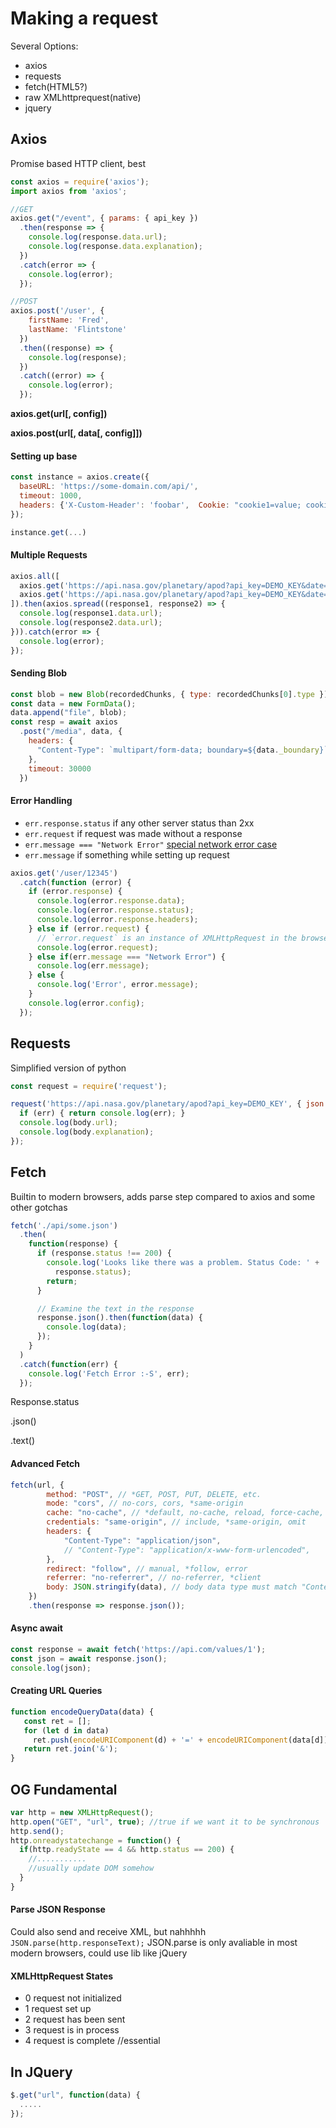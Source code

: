 # Making a request

Several Options:

- axios
- requests
- fetch(HTML5?)
- raw XMLhttprequest(native)
- jquery

## Axios

Promise based HTTP client, best

```js
const axios = require('axios');
import axios from 'axios';

//GET
axios.get("/event", { params: { api_key })
  .then(response => {
    console.log(response.data.url);
    console.log(response.data.explanation);
  })
  .catch(error => {
    console.log(error);
  });

//POST
axios.post('/user', {
    firstName: 'Fred',
    lastName: 'Flintstone'
  })
  .then((response) => {
    console.log(response);
  })
  .catch((error) => {
    console.log(error);
  });
```

**axios.get(url[, config])**

**axios.post(url[, data[, config]])**

#### Setting up base

```js
const instance = axios.create({
  baseURL: 'https://some-domain.com/api/',
  timeout: 1000,
  headers: {'X-Custom-Header': 'foobar',  Cookie: "cookie1=value; cookie2=value; cookie3=value;"}
});

instance.get(...)
```

#### Multiple Requests

```js
axios.all([
  axios.get('https://api.nasa.gov/planetary/apod?api_key=DEMO_KEY&date=2017-08-03'),
  axios.get('https://api.nasa.gov/planetary/apod?api_key=DEMO_KEY&date=2017-08-02')
]).then(axios.spread((response1, response2) => {
  console.log(response1.data.url);
  console.log(response2.data.url);
})).catch(error => {
  console.log(error);
});
```

#### Sending Blob

```javascript
const blob = new Blob(recordedChunks, { type: recordedChunks[0].type });
const data = new FormData();
data.append("file", blob);
const resp = await axios
  .post("/media", data, {
    headers: {
      "Content-Type": `multipart/form-data; boundary=${data._boundary}`
    },
    timeout: 30000
  })
```

#### Error Handling

- `err.response.status` if any other server status than 2xx
- `err.request` if request was made without a response
- `err.message === "Network Error"` [special network error case]((https://github.com/axios/axios/issues/383#issuecomment-234079506))
- `err.message` if something while setting up request

```js
axios.get('/user/12345')
  .catch(function (error) {
    if (error.response) {
      console.log(error.response.data);
      console.log(error.response.status);
      console.log(error.response.headers);
    } else if (error.request) {
      // `error.request` is an instance of XMLHttpRequest in the browser and an instance of http.ClientRequest in node.js
      console.log(error.request);
    } else if(err.message === "Network Error") {
      console.log(err.message);
    } else {
      console.log('Error', error.message);
    }
    console.log(error.config);
  });
```

## Requests

Simplified version of python 

```js
const request = require('request');

request('https://api.nasa.gov/planetary/apod?api_key=DEMO_KEY', { json: true }, (err, res, body) => {
  if (err) { return console.log(err); }
  console.log(body.url);
  console.log(body.explanation);
});
```

## Fetch

Builtin to modern browsers, adds parse step compared to axios and some other gotchas

```js
fetch('./api/some.json')
  .then(
    function(response) {
      if (response.status !== 200) {
        console.log('Looks like there was a problem. Status Code: ' +
          response.status);
        return;
      }

      // Examine the text in the response
      response.json().then(function(data) {
        console.log(data);
      });
    }
  )
  .catch(function(err) {
    console.log('Fetch Error :-S', err);
  });
```

Response.status

.json()

.text()

#### Advanced Fetch

```javascript
fetch(url, {
        method: "POST", // *GET, POST, PUT, DELETE, etc.
        mode: "cors", // no-cors, cors, *same-origin
        cache: "no-cache", // *default, no-cache, reload, force-cache, only-if-cached
        credentials: "same-origin", // include, *same-origin, omit
        headers: {
            "Content-Type": "application/json",
            // "Content-Type": "application/x-www-form-urlencoded",
        },
        redirect: "follow", // manual, *follow, error
        referrer: "no-referrer", // no-referrer, *client
        body: JSON.stringify(data), // body data type must match "Content-Type" header
    })
    .then(response => response.json());
```

#### Async await

```js
const response = await fetch('https://api.com/values/1');
const json = await response.json();
console.log(json);
```

#### Creating URL Queries

```javascript
function encodeQueryData(data) {
   const ret = [];
   for (let d in data)
     ret.push(encodeURIComponent(d) + '=' + encodeURIComponent(data[d]));
   return ret.join('&');
}
```

## OG Fundamental

```js
var http = new XMLHttpRequest();
http.open("GET", "url", true); //true if we want it to be synchronous
http.send();
http.onreadystatechange = function() {
  if(http.readyState == 4 && http.status == 200) {
    //...........
    //usually update DOM somehow
  }
}
```

#### Parse JSON Response

Could also send and receive XML, but nahhhhh
`JSON.parse(http.responseText);`
JSON.parse is only avaliable in most modern browsers, could use lib like jQuery

#### XMLHttpRequest States

- 0 request not initialized
- 1 request set up
- 2 request has been sent
- 3 request is in process
- 4 request is complete //essential

## In JQuery
```js
$.get("url", function(data) {
  .....
});
```

